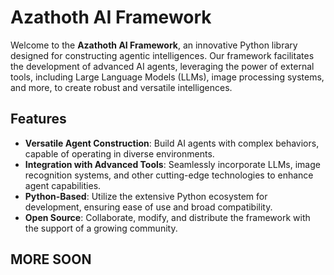 # Azathoth AI Framework

Welcome to the **Azathoth AI Framework**, an innovative Python library designed for constructing agentic intelligences. Our framework facilitates the development of advanced AI agents, leveraging the power of external tools, including Large Language Models (LLMs), image processing systems, and more, to create robust and versatile intelligences.

## Features

- **Versatile Agent Construction**: Build AI agents with complex behaviors, capable of operating in diverse environments.
- **Integration with Advanced Tools**: Seamlessly incorporate LLMs, image recognition systems, and other cutting-edge technologies to enhance agent capabilities.
- **Python-Based**: Utilize the extensive Python ecosystem for development, ensuring ease of use and broad compatibility.
- **Open Source**: Collaborate, modify, and distribute the framework with the support of a growing community.

## MORE SOON
